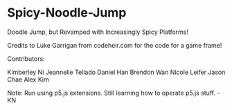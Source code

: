 # Spicy-Noodle-Jump
Doodle Jump, but Revamped with Increasingly Spicy Platforms!

Credits to Luke Garrigan from codeheir.com for the code for a game frame!

Contributors:

Kimberley Ni
Jeannelle Tellado 
Daniel Han
Brendon Wan
Nicole Leifer
Jason Chae
Alex Kim

Note:
Run using p5.js extensions. Still learning how to operate p5.js stuff. - KN